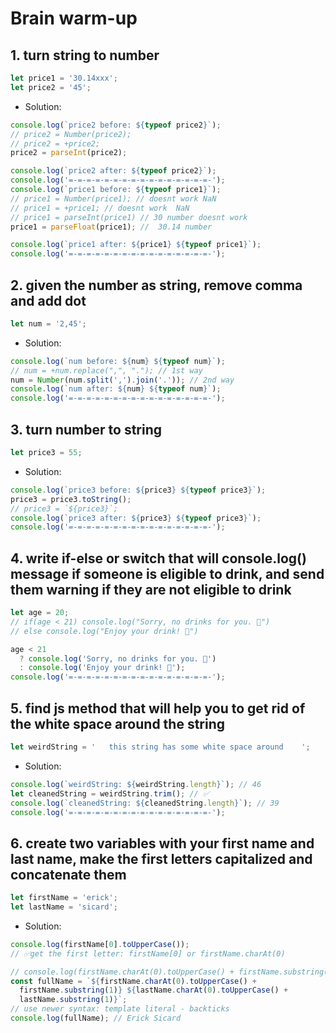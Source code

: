 # Brain warm-up

## 1. turn string to number

```jsx
let price1 = '30.14xxx';
let price2 = '45';
```

- Solution:

```jsx
console.log(`price2 before: ${typeof price2}`);
// price2 = Number(price2);
// price2 = +price2;
price2 = parseInt(price2);

console.log(`price2 after: ${typeof price2}`);
console.log('=-=-=-=-=-=-=-=-=-=-=-=-=-=-=-=-');
console.log(`price1 before: ${typeof price1}`);
// price1 = Number(price1); // doesnt work NaN
// price1 = +price1; // doesnt work  NaN
// price1 = parseInt(price1) // 30 number doesnt work
price1 = parseFloat(price1); //  30.14 number

console.log(`price1 after: ${price1} ${typeof price1}`);
console.log('=-=-=-=-=-=-=-=-=-=-=-=-=-=-=-=-');
```

## 2. given the number as string, remove comma and add dot

```jsx
let num = '2,45';
```

- Solution:

```jsx
console.log(`num before: ${num} ${typeof num}`);
// num = +num.replace(",", "."); // 1st way
num = Number(num.split(',').join('.')); // 2nd way
console.log(`num after: ${num} ${typeof num}`);
console.log('=-=-=-=-=-=-=-=-=-=-=-=-=-=-=-=-');
```

## 3. turn number to string

```jsx
let price3 = 55;
```

- Solution:

```jsx
console.log(`price3 before: ${price3} ${typeof price3}`);
price3 = price3.toString();
// price3 = `${price3}`;
console.log(`price3 after: ${price3} ${typeof price3}`);
console.log('=-=-=-=-=-=-=-=-=-=-=-=-=-=-=-=-');
```

## 4. write if-else or switch that will console.log() message if someone is eligible to drink, and send them warning if they are not eligible to drink

```jsx
let age = 20;
// if(age < 21) console.log("Sorry, no drinks for you. 🥤")
// else console.log("Enjoy your drink! 🍻")

age < 21
  ? console.log('Sorry, no drinks for you. 🥤')
  : console.log('Enjoy your drink! 🍻');
console.log('=-=-=-=-=-=-=-=-=-=-=-=-=-=-=-=-');
```

## 5. find js method that will help you to get rid of the white space around the string

```jsx
let weirdString = '   this string has some white space around    ';
```

- Solution:

```jsx
console.log(`weirdString: ${weirdString.length}`); // 46
let cleanedString = weirdString.trim(); // ✅
console.log(`cleanedString: ${cleanedString.length}`); // 39
console.log('=-=-=-=-=-=-=-=-=-=-=-=-=-=-=-=-');
```

## 6. create two variables with your first name and last name, make the first letters capitalized and concatenate them

```jsx
let firstName = 'erick';
let lastName = 'sicard';
```

- Solution:

```jsx
console.log(firstName[0].toUpperCase());
// ✅get the first letter: firstName[0] or firstName.charAt(0)

// console.log(firstName.charAt(0).toUpperCase() + firstName.substring(1) + " " + lastName.charAt(0).toUpperCase() + lastName.substring(1) ); // Erick Sicard
const fullName = `${firstName.charAt(0).toUpperCase() +
  firstName.substring(1)} ${lastName.charAt(0).toUpperCase() +
  lastName.substring(1)}`;
// use newer syntax: template literal - backticks
console.log(fullName); // Erick Sicard
```
